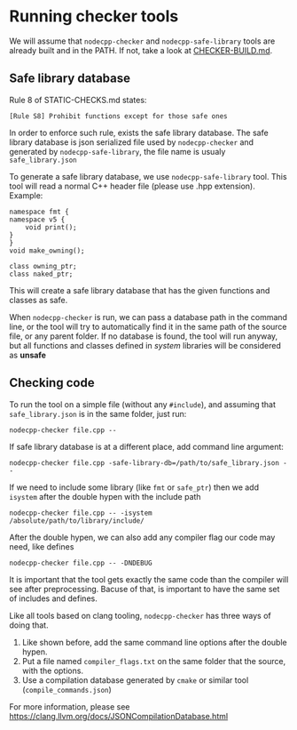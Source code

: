 

Running checker tools
=====================

We will assume that `nodecpp-checker` and `nodecpp-safe-library` tools are already built and in the PATH.
If not, take a look at [CHECKER-BUILD.md](CHECKER-BUILD.md).

Safe library database
---------------------

Rule 8 of STATIC-CHECKS.md states:

	[Rule S8] Prohibit functions except for those safe ones

In order to enforce such rule, exists the safe library database.
The safe library database is json serialized file used by `nodecpp-checker` and generated by `nodecpp-safe-library`, the file name is usualy `safe_library.json`

To generate a safe library database, we use `nodecpp-safe-library` tool. This tool will read a normal C++ header file (please use .hpp extension). Example:

	namespace fmt {
	namespace v5 {
		void print();
	}	
	}
	void make_owning();

	class owning_ptr;
	class naked_ptr;

This will create a safe library database that has the given functions and classes as safe.

When `nodecpp-checker` is run, we can pass a database path in the command line, or the tool will try to automatically find it in the same path of the source file, or any parent folder.
If no database is found, the tool will run anyway, but all functions and classes defined in _system_ libraries will be considered as __unsafe__


Checking code
-------------
To run the tool on a simple file (without any `#include`), and assuming that `safe_library.json` is in the same folder, just run:

	nodecpp-checker file.cpp --

If safe library database is at a different place, add command line argument:

	nodecpp-checker file.cpp -safe-library-db=/path/to/safe_library.json --


If we need to include some library (like `fmt` or `safe_ptr`) then we add `isystem` after the double hypen with the include path

	nodecpp-checker file.cpp -- -isystem /absolute/path/to/library/include/

After the double hypen, we can also add any compiler flag our code may need, like defines

	nodecpp-checker file.cpp -- -DNDEBUG


It is important that the tool gets exactly the same code than the compiler will see after preprocessing.
Bacuse of that, is important to have the same set of includes and defines.

Like all tools based on clang tooling, `nodecpp-checker` has three ways of doing that.

1. Like shown before, add the same command line options after the double hypen.
2. Put a file named `compiler_flags.txt` on the same folder that the source, with the options.
3. Use a compilation database generated by `cmake` or similar tool (`compile_commands.json`)

For more information, please see https://clang.llvm.org/docs/JSONCompilationDatabase.html

